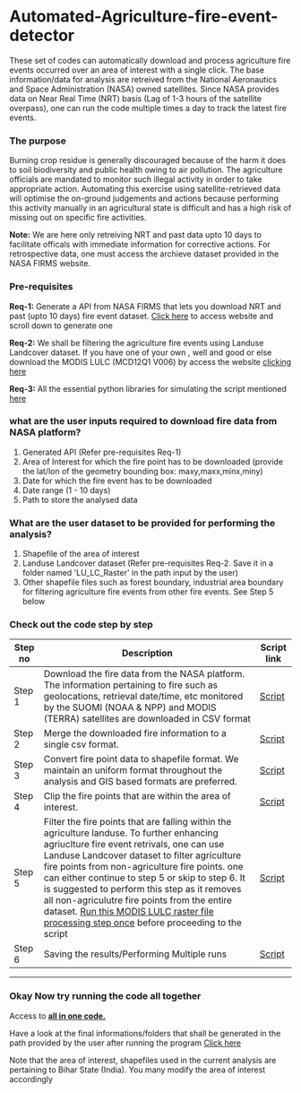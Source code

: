 # Automated-Agriculture-fire-event-detector
These set of codes can automatically download and process agriculture fire events occurred over an area of interest with a single click. The base information/data for analysis are retreived from the National Aeronautics and Space Administration (NASA) owned satellites. Since NASA provides data on Near Real Time (NRT) basis (Lag of 1-3 hours of the satellite overpass), one can run the code multiple times a day to track the latest fire events. 

### The purpose
Burning crop residue is generally discouraged because of the harm it does to soil biodiversity and public health owing to air pollution. The agriculture officials are mandated to monitor such illegal activity in order to take appropriate action. Automating this exercise using satellite-retrieved data will optimise the on-ground judgements and actions because performing this activity manually in an agricultural state is difficult and has a high risk of missing out on specific fire activities.
 
**Note:** We are here only retreiving NRT and past data upto 10 days to facilitate officals with immediate information for corrective actions. For retrospective data, one must access the archieve dataset provided in the NASA FIRMS website.

### Pre-requisites
**Req-1:** Generate a API from NASA FIRMS that lets you download NRT and past (upto 10 days) fire event dataset. [Click here](https://firms.modaps.eosdis.nasa.gov/api/area/) to access website and scroll down to generate one

**Req-2:** We shall be filtering the agriculture fire events using Landuse Landcover dataset. If you have one of your own , well and good or else download the MODIS LULC (MCD12Q1 V006) by access the website [clicking here](https://lpdaac.usgs.gov/products/mcd12q1v006/)

**Req-3:** All the essential python libraries for simulating the script mentioned [here](https://github.com/moorthynair/Automated-Agriculture-fire-event-detector/blob/main/requirement.txt)

### what are the user inputs required to download fire data from NASA platform?
1. Generated API (Refer pre-requisites Req-1)
2. Area of Interest for which the fire point has to be downloaded (provide the lat/lon of the geometry bounding box: maxy,maxx,minx,miny)
3. Date for which the fire event has to be downloaded
4. Date range (1 - 10 days)
5. Path to store the analysed data

### What are the user dataset to be provided for performing the analysis?
1. Shapefile of the area of interest
2. Landuse Landcover dataset (Refer pre-requisites Req-2. Save it in a folder named 'LU_LC_Raster' in the path input by the user) 
3. Other shapefile files such as forest boundary, industrial area boundary for filtering agriculture fire events from other fire events. See Step 5 below 

### Check out the code step by step

| Step no | Description | Script link |
| ------- | ----------- | ----------- |
| Step 1  | Download the fire data from the NASA platform. The information pertaining to fire such as geolocations, retrieval date/time, etc monitored by the SUOMI (NOAA & NPP) and MODIS (TERRA) satellites are downloaded in CSV format |  [Script](https://github.com/moorthynair/Automated-Agriculture-fire-event-detector/blob/main/Step_1_Retreivng%20the%20fire%20data.py) |
| Step 2  | Merge the downloaded fire information to a single csv format. | [Script](https://github.com/moorthynair/Automated-Agriculture-fire-event-detector/blob/main/Step_2_merging%20of%20data.py) |
| Step 3  | Convert fire point data to shapefile format. We maintain an uniform format throughout the analysis and GIS based formats are preferred. | [Script](https://github.com/moorthynair/Automated-Agriculture-fire-event-detector/blob/main/Step_3_Convert%20fire%20data%20point%20to%20shapefile.py)|
| Step 4  | Clip the fire points that are within the area of interest.  | [Script](https://github.com/moorthynair/Automated-Agriculture-fire-event-detector/blob/main/Step_4_Clip%20to%20boundary.py)|
| Step 5  | Filter the fire points that are falling within the agriculture landuse. To further enhancing agriuclture fire event retrivals, one can use Landuse Landcover dataset to filter agriculture fire points from non-agriculture fire points.  one can either continue to step 5 or skip to step 6. It is suggested to perform this step as it removes all non-agriculutre fire points from the entire dataset. [Run this MODIS LULC raster file processing step once](https://github.com/moorthynair/Automated-Agriculture-fire-event-detector/blob/main/LU_LC%20Retreivals.py) before proceeding to the script | [Script](https://github.com/moorthynair/Automated-Agriculture-fire-event-detector/blob/main/Step_5_Fine%20tunning%20by%20assigning%20land%20class.py)|
| Step 6  | Saving the results/Performing Multiple runs | [Script](https://github.com/moorthynair/Automated-Agriculture-fire-event-detector/blob/main/Step_6_Save%20the%20results.py)|

------

### Okay Now try running the code all together 
Access to **[all in one code.](https://github.com/moorthynair/Automated-Agriculture-fire-event-detector/blob/main/All%20in%20one%20code.py)**

Have a look at the final informations/folders that shall be generated in the path provided by the user after running the program [Click here](https://github.com/moorthynair/Automated-Agriculture-fire-event-detector/blob/main/Final%20Path.png)

Note that the area of interest, shapefiles used in the current analysis are pertaining to Bihar State (India). You many modify the area of interest accordingly
